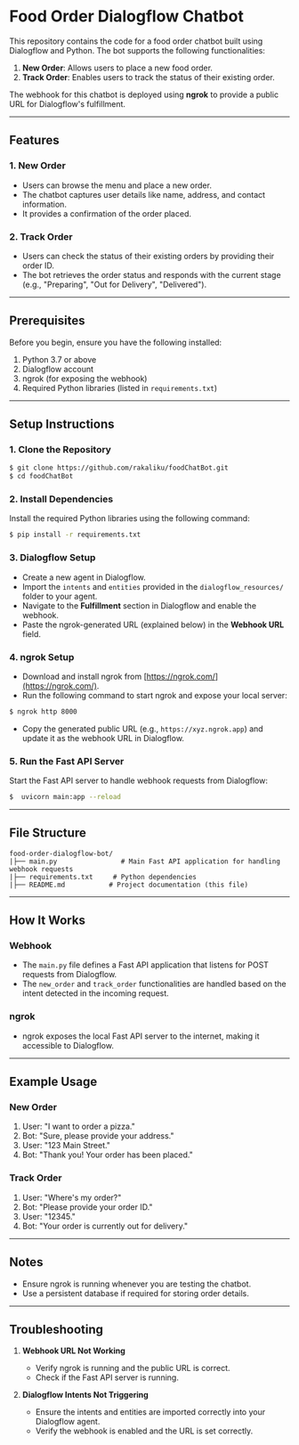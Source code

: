# Food Order Dialogflow Chatbot

This repository contains the code for a food order chatbot built using Dialogflow and Python. The bot supports the following functionalities:

1. **New Order**: Allows users to place a new food order.
2. **Track Order**: Enables users to track the status of their existing order.

The webhook for this chatbot is deployed using **ngrok** to provide a public URL for Dialogflow's fulfillment.

---

## Features

### 1. **New Order**
- Users can browse the menu and place a new order.
- The chatbot captures user details like name, address, and contact information.
- It provides a confirmation of the order placed.

### 2. **Track Order**
- Users can check the status of their existing orders by providing their order ID.
- The bot retrieves the order status and responds with the current stage (e.g., "Preparing", "Out for Delivery", "Delivered").

---

## Prerequisites

Before you begin, ensure you have the following installed:

1. Python 3.7 or above
2. Dialogflow account
3. ngrok (for exposing the webhook)
4. Required Python libraries (listed in `requirements.txt`)

---

## Setup Instructions

### 1. Clone the Repository
```bash
$ git clone https://github.com/rakaliku/foodChatBot.git
$ cd foodChatBot
```

### 2. Install Dependencies
Install the required Python libraries using the following command:
```bash
$ pip install -r requirements.txt
```

### 3. Dialogflow Setup
- Create a new agent in Dialogflow.
- Import the `intents` and `entities` provided in the `dialogflow_resources/` folder to your agent.
- Navigate to the **Fulfillment** section in Dialogflow and enable the webhook.
- Paste the ngrok-generated URL (explained below) in the **Webhook URL** field.

### 4. ngrok Setup
- Download and install ngrok from [https://ngrok.com/](https://ngrok.com/).
- Run the following command to start ngrok and expose your local server:
```bash
$ ngrok http 8000
```
- Copy the generated public URL (e.g., `https://xyz.ngrok.app`) and update it as the webhook URL in Dialogflow.

### 5. Run the Fast API Server
Start the Fast API server to handle webhook requests from Dialogflow:
```bash
$  uvicorn main:app --reload    
```

---

## File Structure

```
food-order-dialogflow-bot/
|├── main.py                # Main Fast API application for handling webhook requests
|├── requirements.txt     # Python dependencies
|├── README.md           # Project documentation (this file)
```

---

## How It Works

### Webhook
- The `main.py` file defines a Fast API application that listens for POST requests from Dialogflow.
- The `new_order` and `track_order` functionalities are handled based on the intent detected in the incoming request.

### ngrok
- ngrok exposes the local Fast API server to the internet, making it accessible to Dialogflow.

---

## Example Usage

### New Order
1. User: "I want to order a pizza."
2. Bot: "Sure, please provide your address."
3. User: "123 Main Street."
4. Bot: "Thank you! Your order has been placed."

### Track Order
1. User: "Where's my order?"
2. Bot: "Please provide your order ID."
3. User: "12345."
4. Bot: "Your order is currently out for delivery."

---

## Notes
- Ensure ngrok is running whenever you are testing the chatbot.
- Use a persistent database if required for storing order details.

---

## Troubleshooting

1. **Webhook URL Not Working**
   - Verify ngrok is running and the public URL is correct.
   - Check if the Fast API server is running.

2. **Dialogflow Intents Not Triggering**
   - Ensure the intents and entities are imported correctly into your Dialogflow agent.
   - Verify the webhook is enabled and the URL is set correctly.



